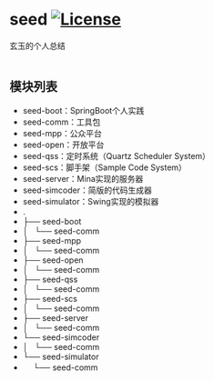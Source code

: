 # seed [![License](https://img.shields.io/hexpm/l/plug.svg)](https://github.com/jadyer/seed/blob/master/LICENSE)
玄玉的个人总结<br/><br/>


## 模块列表

* seed-boot：SpringBoot个人实践
* seed-comm：工具包
* seed-mpp：公众平台
* seed-open：开放平台
* seed-qss：定时系统（Quartz Scheduler System）
* seed-scs：脚手架（Sample Code System）
* seed-server：Mina实现的服务器
* seed-simcoder：简版的代码生成器
* seed-simulator：Swing实现的模拟器
* .
* ├── seed-boot
* │   └── seed-comm
* ├── seed-mpp
* │   └── seed-comm
* ├── seed-open
* │   └── seed-comm
* ├── seed-qss
* │   └── seed-comm
* ├── seed-scs
* │   └── seed-comm
* ├── seed-server
* │   └── seed-comm
* └── seed-simcoder
* │   └── seed-comm
* └── seed-simulator
* 　  └── seed-comm